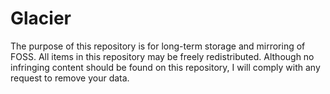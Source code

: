 # Glacier

The purpose of this repository is for long-term storage and mirroring of FOSS. All items in this repository may be freely redistributed. Although no infringing content should be found on this repository, I will comply with any request to remove your data.